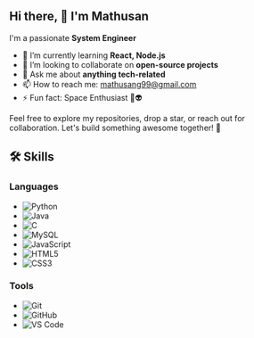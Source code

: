 ## Hi there, 👋 I'm Mathusan


I'm a passionate **System Engineer**
- 🌱 I’m currently learning **React, Node.js**
- 👯 I’m looking to collaborate on **open-source projects**
- 💬 Ask me about **anything tech-related**
- 📫 How to reach me: mathusang99@gmail.com
- ⚡ Fun fact: Space Enthusiast 🌌👽 

Feel free to explore my repositories, drop a star, or reach out for collaboration. Let's build something awesome together! 🚀

## 🛠️ Skills

### Languages
- ![Python](https://img.shields.io/badge/-Python-3776AB?style=flat&logo=Python&logoColor=white)
- ![Java](https://img.shields.io/badge/-Java-007396?style=flat&logo=Java&logoColor=white)
- ![C](https://img.shields.io/badge/-C-A8B9CC?style=flat&logo=C&logoColor=white)
- ![MySQL](https://img.shields.io/badge/-MySQL-4479A1?style=flat&logo=MySQL&logoColor=white)
- ![JavaScript](https://img.shields.io/badge/-JavaScript-F7DF1E?style=flat&logo=JavaScript&logoColor=black)
- ![HTML5](https://img.shields.io/badge/-HTML5-E34F26?style=flat&logo=HTML5&logoColor=white)
- ![CSS3](https://img.shields.io/badge/-CSS3-1572B6?style=flat&logo=CSS3&logoColor=white)

### Tools
- ![Git](https://img.shields.io/badge/-Git-F05032?style=flat&logo=Git&logoColor=white)
- ![GitHub](https://img.shields.io/badge/-GitHub-181717?style=flat&logo=GitHub&logoColor=white)
- ![VS Code](https://img.shields.io/badge/-VS%20Code-007ACC?style=flat&logo=Visual%20Studio%20Code&logoColor=white)


